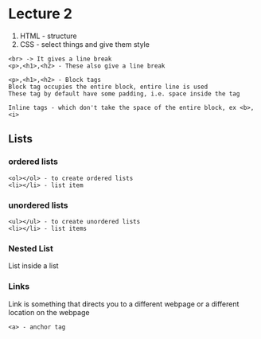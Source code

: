 # Lecture 2
1. HTML - structure
2. CSS - select things and give them style

```
<br> -> It gives a line break
<p>,<h1>,<h2> - These also give a line break

<p>,<h1>,<h2> - Block tags 
Block tag occupies the entire block, entire line is used
These tag by default have some padding, i.e. space inside the tag

Inline tags - which don't take the space of the entire block, ex <b>,<i>
```

## Lists
 ### ordered lists
 ```
 <ol></ol> - to create ordered lists
 <li></li> - list item
 ```
 ### unordered lists
 ```
 <ul></ul> - to create unordered lists
 <li></li> - list items
 ```
 ### Nested List 
  List inside a list

  ### Links
   Link is something that directs you to a different webpage or a different location on the webpage
   ```
   <a> - anchor tag
   ```